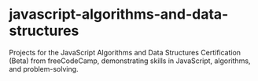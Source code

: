 # javascript-algorithms-and-data-structures
Projects for the JavaScript Algorithms and Data Structures Certification (Beta) from freeCodeCamp, demonstrating skills in JavaScript, algorithms, and problem-solving.
